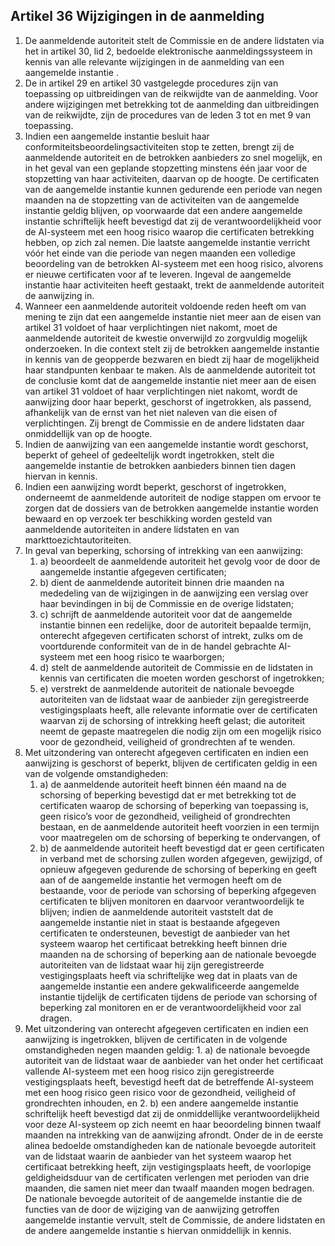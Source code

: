 ## Artikel 36 Wijzigingen in de aanmelding

1. De aanmeldende autoriteit stelt de Commissie en de andere lidstaten via het in artikel 30, lid 2, bedoelde elektronische aanmeldingssysteem in kennis van alle relevante wijzigingen in de aanmelding van een aangemelde instantie .
2. De in artikel 29 en artikel 30 vastgelegde procedures zijn van toepassing op uitbreidingen van de reikwijdte van de aanmelding.
   Voor andere wijzigingen met betrekking tot de aanmelding dan uitbreidingen van de reikwijdte, zijn de procedures van de leden 3 tot en met 9 van toepassing.
3. Indien een aangemelde instantie besluit haar conformiteitsbeoordelingsactiviteiten stop te zetten, brengt zij de aanmeldende autoriteit en de betrokken aanbieders zo snel mogelijk, en in het geval van een geplande stopzetting minstens één jaar voor de stopzetting van haar activiteiten, daarvan op de hoogte. De certificaten van de aangemelde instantie kunnen gedurende een periode van negen maanden na de stopzetting van de activiteiten van de aangemelde instantie geldig blijven, op voorwaarde dat een andere aangemelde instantie schriftelijk heeft bevestigd dat zij de verantwoordelijkheid voor de AI-systeem met een hoog risico waarop die certificaten betrekking hebben, op zich zal nemen. Die laatste aangemelde instantie verricht vóór het einde van die periode van negen maanden een volledige beoordeling van de betrokken AI-systeem met een hoog risico, alvorens er nieuwe certificaten voor af te leveren. Ingeval de aangemelde instantie haar activiteiten heeft gestaakt, trekt de aanmeldende autoriteit de aanwijzing in.
4. Wanneer een aanmeldende autoriteit voldoende reden heeft om van mening te zijn dat een aangemelde instantie niet meer aan de eisen van artikel 31 voldoet of haar verplichtingen niet nakomt, moet de aanmeldende autoriteit de kwestie onverwijld zo zorgvuldig mogelijk onderzoeken. In die context stelt zij de betrokken aangemelde instantie in kennis van de geopperde bezwaren en biedt zij haar de mogelijkheid haar standpunten kenbaar te maken. Als de aanmeldende autoriteit tot de conclusie komt dat de aangemelde instantie niet meer aan de eisen van artikel 31 voldoet of haar verplichtingen niet nakomt, wordt de aanwijzing door haar beperkt, geschorst of ingetrokken, als passend, afhankelijk van de ernst van het niet naleven van die eisen of verplichtingen. Zij brengt de Commissie en de andere lidstaten daar onmiddellijk van op de hoogte.
5. Indien de aanwijzing van een aangemelde instantie wordt geschorst, beperkt of geheel of gedeeltelijk wordt ingetrokken, stelt die aangemelde instantie de betrokken aanbieders binnen tien dagen hiervan in kennis.
6. Indien een aanwijzing wordt beperkt, geschorst of ingetrokken, onderneemt de aanmeldende autoriteit de nodige stappen om ervoor te zorgen dat de dossiers van de betrokken aangemelde instantie worden bewaard en op verzoek ter beschikking worden gesteld van aanmeldende autoriteiten in andere lidstaten en van markttoezichtautoriteiten.
7. In geval van beperking, schorsing of intrekking van een aanwijzing:
   1. a) beoordeelt de aanmeldende autoriteit het gevolg voor de door de aangemelde instantie afgegeven certificaten;
   2. b) dient de aanmeldende autoriteit binnen drie maanden na mededeling van de wijzigingen in de aanwijzing een verslag over haar bevindingen in bij de Commissie en de overige lidstaten;
   3. c) schrijft de aanmeldende autoriteit voor dat de aangemelde instantie binnen een redelijke, door de autoriteit bepaalde termijn, onterecht afgegeven certificaten schorst of intrekt, zulks om de voortdurende conformiteit van de in de handel gebrachte AI-systeem met een hoog risico te waarborgen;
   4. d) stelt de aanmeldende autoriteit de Commissie en de lidstaten in kennis van certificaten die moeten worden geschorst of ingetrokken;
   5. e) verstrekt de aanmeldende autoriteit de nationale bevoegde autoriteiten van de lidstaat waar de aanbieder zijn geregistreerde vestigingsplaats heeft, alle relevante informatie over de certificaten waarvan zij de schorsing of intrekking heeft gelast; die autoriteit neemt de gepaste maatregelen die nodig zijn om een mogelijk risico voor de gezondheid, veiligheid of grondrechten af te wenden.
8. Met uitzondering van onterecht afgegeven certificaten en indien een aanwijzing is geschorst of beperkt, blijven de certificaten geldig in een van de volgende omstandigheden:
   1. a) de aanmeldende autoriteit heeft binnen één maand na de schorsing of beperking bevestigd dat er met betrekking tot de certificaten waarop de schorsing of beperking van toepassing is, geen risico’s voor de gezondheid, veiligheid of grondrechten bestaan, en de aanmeldende autoriteit heeft voorzien in een termijn voor maatregelen om de schorsing of beperking te ondervangen, of
   2. b) de aanmeldende autoriteit heeft bevestigd dat er geen certificaten in verband met de schorsing zullen worden afgegeven, gewijzigd, of opnieuw afgegeven gedurende de schorsing of beperking en geeft aan of de aangemelde instantie het vermogen heeft om de bestaande, voor de periode van schorsing of beperking afgegeven certificaten te blijven monitoren en daarvoor verantwoordelijk te blijven; indien de aanmeldende autoriteit vaststelt dat de aangemelde instantie niet in staat is bestaande afgegeven certificaten te ondersteunen, bevestigt de aanbieder van het systeem waarop het certificaat betrekking heeft binnen drie maanden na de schorsing of beperking aan de nationale bevoegde autoriteiten van de lidstaat waar hij zijn geregistreerde vestigingsplaats heeft via schriftelijke weg dat in plaats van de aangemelde instantie een andere gekwalificeerde aangemelde instantie tijdelijk de certificaten tijdens de periode van schorsing of beperking zal monitoren en er de verantwoordelijkheid voor zal dragen.
9. Met uitzondering van onterecht afgegeven certificaten en indien een aanwijzing is ingetrokken, blijven de certificaten in de volgende omstandigheden negen maanden geldig: 1. a) de nationale bevoegde autoriteit van de lidstaat waar de aanbieder van het onder het certificaat vallende AI-systeem met een hoog risico zijn geregistreerde vestigingsplaats heeft, bevestigd heeft dat de betreffende AI-systeem met een hoog risico geen risico voor de gezondheid, veiligheid of grondrechten inhouden, en 2. b) een andere aangemelde instantie schriftelijk heeft bevestigd dat zij de onmiddellijke verantwoordelijkheid voor deze AI-systeem op zich neemt en haar beoordeling binnen twaalf maanden na intrekking van de aanwijzing afrondt.
   Onder de in de eerste alinea bedoelde omstandigheden kan de nationale bevoegde autoriteit van de lidstaat waarin de aanbieder van het systeem waarop het certificaat betrekking heeft, zijn vestigingsplaats heeft, de voorlopige geldigheidsduur van de certificaten verlengen met perioden van drie maanden, die samen niet meer dan twaalf maanden mogen bedragen.
   De nationale bevoegde autoriteit of de aangemelde instantie die de functies van de door de wijziging van de aanwijzing getroffen aangemelde instantie vervult, stelt de Commissie, de andere lidstaten en de andere aangemelde instantie s hiervan onmiddellijk in kennis.
